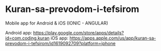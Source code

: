 # Kuran-sa-prevodom-i-tefsirom
Mobile app for Android &amp; iOS (IONIC - ANGULAR)

Android app: https://play.google.com/store/apps/details?id=com.coding.kuran
iOS app: https://apps.apple.com/us/app/kuran-sa-prevodom-i-tefsirom/id1619092709?platform=iphone

